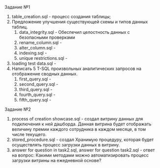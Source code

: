 Задание №1
1. table_creation.sql - процесс создания таблицы;
2. Предложение улучшения существующей схемы и типов данных таблиц.
   1) data_integrity.sql - Обеспечил целостность данных с безопасными проверками
   2) rename_column.sql -
   3) alter_column.sql -
   4) indexing.sql -
   5) unique restrictions.sql -
3. loading test data.sql -
4. Написать 5 T-SQL произвольных аналитических запросов на отображение сводных данных.
   1) first_query.sql -
   2) second_query.sql -
   3) third_query.sql -
   4) fourth_query.sql -
   5) fifth_query.sql -

Задание №2
1. process of creation showcase.sql - создал витрину данных для подключения к ней дашборда. Данная витрина будет отображать величину премии каждого сотрудника в каждом месяце, в том числе текущего. 
2. stored_procedure.sql - создал Хранимую процедуру, которая будет осуществлять процесс загрузки данных в витрину.
3. answer for question in task2.sql, answer for question task2.sql - ответ на вопрос: Какими методами можно автоматизировать процесс загрузки витрины на ежедневной основе?


